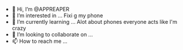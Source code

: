 - 👋 Hi, I’m @APPREAPER
- 👀 I’m interested in ... Fixi g my phone
- 🌱 I’m currently learning ... Alot about phones everyone acts like I'm crazy
- 💞️ I’m looking to collaborate on ... 
- 📫 How to reach me ...

<!---
APPREAPER/APPREAPER is a ✨ special ✨ repository because its `README.md` (this file) appears on your GitHub profile.
You can click the Preview link to take a look at your changes.
--->
